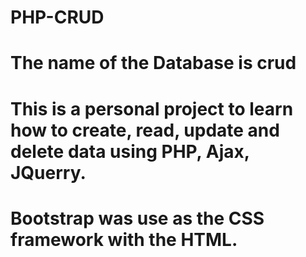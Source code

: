 # PHP-CRUD
# The name of the Database is crud
# This is a personal project to learn how to create, read, update and delete data using PHP, Ajax, JQuerry.
# Bootstrap was use as the CSS framework with the HTML.